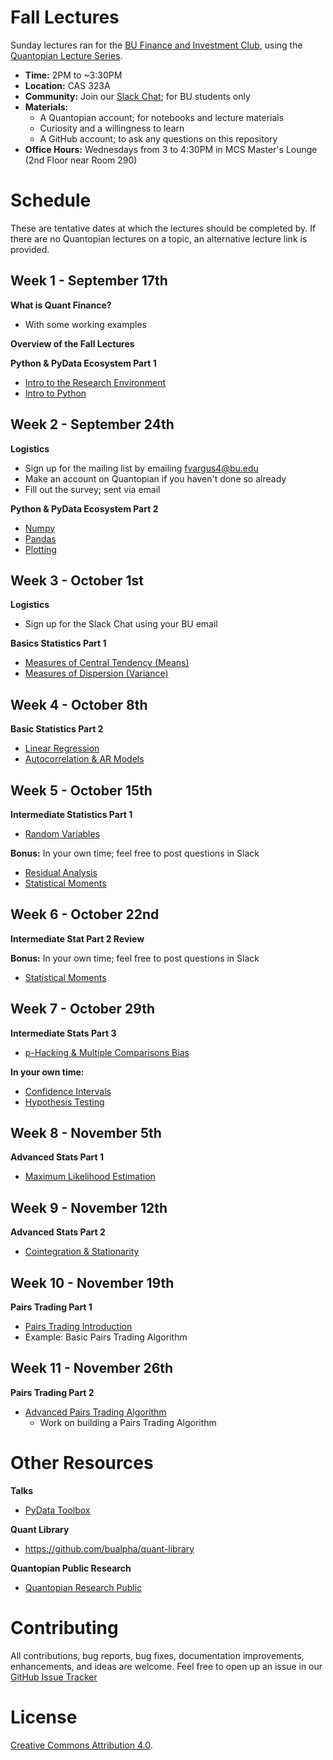 # Fall Lectures

Sunday lectures ran for the [BU Finance and Investment Club](http://buinvest.org), using the [Quantopian Lecture Series](https://www.quantopian.com/lectures).

  - **Time:** 2PM to ~3:30PM
  - **Location:** CAS 323A
  - **Community:** Join our [Slack Chat](https://join.slack.com/t/bufcquant/shared_invite/enQtMjQ5NjQxMTM2OTYyLTRhYWRiM2I1NmEyYzE2NDY5NzNlOGIzNWMxN2I5ZTllZjIyOTQxNjI0NjFjMmNhZTY0MmIxYTRmMjBlZmRiMTg); for BU students only
  - **Materials:**
    - A Quantopian account; for notebooks and lecture materials
    - Curiosity and a willingness to learn
    - A GitHub account; to ask any questions on this repository
  - **Office Hours:** Wednesdays from 3 to 4:30PM in MCS Master's Lounge (2nd Floor near Room 290)


# Schedule

These are tentative dates at which the lectures should be completed by. If there are no Quantopian lectures on a topic, an alternative lecture link is provided.

Week 1 - September 17th
------------------------
**What is Quant Finance?**
  - With some working examples

**Overview of the Fall Lectures**

**Python & PyData Ecosystem Part 1**
  - [Intro to the Research Environment](https://www.quantopian.com/lectures/introduction-to-research)
  - [Intro to Python](https://www.quantopian.com/lectures/introduction-to-python)

Week 2 - September 24th
------------------------
**Logistics**
  - Sign up for the mailing list by emailing [fvargus4@bu.edu](mailto:fvargus4@bu.edu)
  - Make an account on Quantopian if you haven't done so already
  - Fill out the survey; sent via email

**Python & PyData Ecosystem Part 2**
  - [Numpy](https://www.quantopian.com/lectures/introduction-to-numpy)
  - [Pandas](https://www.quantopian.com/lectures/introduction-to-pandas)
  - [Plotting](https://www.quantopian.com/lectures/plotting-data)

Week 3 - October 1st
---------------------
**Logistics**
  - Sign up for the Slack Chat using your BU email

**Basics Statistics Part 1**
  - [Measures of Central Tendency (Means)](https://www.quantopian.com/lectures/means)
  - [Measures of Dispersion (Variance)](https://www.quantopian.com/lectures/variance)

Week 4 - October 8th
--------------------
**Basic Statistics Part 2**
  - [Linear Regression](https://www.quantopian.com/lectures/linear-regression)
  - [Autocorrelation & AR Models](https://www.quantopian.com/lectures/autocorrelation-and-ar-models)

Week 5 - October 15th
---------------------
**Intermediate Statistics Part 1**
  - [Random Variables](https://www.quantopian.com/lectures/random-variables)

**Bonus:** In your own time; feel free to post questions in Slack
  - [Residual Analysis](https://www.quantopian.com/lectures/residual-analysis)
  - [Statistical Moments](https://www.quantopian.com/lectures/statistical-moments)

Week 6 - October 22nd
----------------------
**Intermediate Stat Part 2 Review**

**Bonus:** In your own time; feel free to post questions in Slack
  - [Statistical Moments](https://www.quantopian.com/lectures/statistical-moments)

Week 7 - October 29th
----------------------
**Intermediate Stats Part 3**
  - [p-Hacking & Multiple Comparisons Bias](https://www.quantopian.com/lectures/p-hacking-and-multiple-comparisons-bias)

**In your own time:**
  - [Confidence Intervals](https://www.quantopian.com/lectures/confidence-intervals)
  - [Hypothesis Testing](https://www.quantopian.com/lectures/hypothesis-testing)

Week 8 - November 5th
---------------------
**Advanced Stats Part 1**
  - [Maximum Likelihood Estimation](https://www.quantopian.com/lectures/maximum-likelihood-estimation)

Week 9 - November 12th
----------------------
**Advanced Stats Part 2**
  - [Cointegration & Stationarity](https://www.quantopian.com/lectures/integration-cointegration-and-stationarity)

Week 10 - November 19th
-----------------------
**Pairs Trading Part 1**
  - [Pairs Trading Introduction](https://www.quantopian.com/lectures/introduction-to-pairs-trading)
  - Example: Basic Pairs Trading Algorithm

Week 11 - November 26th
-----------------------
**Pairs Trading Part 2**
  - [Advanced Pairs Trading Algorithm](https://www.quantopian.com/lectures/example-pairs-trading-algorithm)
	- Work on building a Pairs Trading Algorithm


# Other Resources

**Talks**
  - [PyData Toolbox](https://github.com/ssanderson/pydata-toolbox)

**Quant Library**
  - https://github.com/bualpha/quant-library

**Quantopian Public Research**
  - [Quantopian Research Public](https://github.com/quantopian/research_public)

# Contributing

All contributions, bug reports, bug fixes, documentation improvements, enhancements, and ideas are welcome. Feel free to open up an issue in our [GitHub Issue Tracker](https://github.com/bualpha/fall-curriculum/issues/new)

# License

[Creative Commons Attribution 4.0](https://creativecommons.org/licenses/by/4.0/legalcode).
